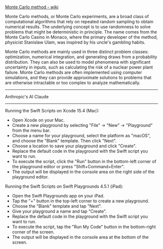 [Monte Carlo method - wiki](https://en.wikipedia.org/wiki/Monte_Carlo_method)

Monte Carlo methods, or Monte Carlo experiments, are a broad class of computational algorithms that rely on repeated random sampling to obtain numerical results.
The underlying concept is to use randomness to solve problems that might be deterministic in principle. The name comes from the Monte Carlo Casino in Monaco,
where the primary developer of the method, physicist Stanislaw Ulam, was inspired by his uncle's gambling habits.

Monte Carlo methods are mainly used in three distinct problem classes: optimization, numerical integration, and generating draws from a probability distribution.
They can also be used to model phenomena with significant uncertainty in inputs, such as calculating the risk of a nuclear power plant failure. Monte Carlo methods
are often implemented using computer simulations, and they can provide approximate solutions to problems that are otherwise intractable or too complex to analyze mathematically.

- - - -

Anthropic's AI Claude 

- - - -

Running the Swift Scripts on Xcode 15.4 (Mac):
* Open Xcode on your Mac.
* Create a new playground by selecting "File" -> "New" -> "Playground" from the menu bar.
* Choose a name for your playground, select the platform as "macOS", and choose the "Blank" template. Then click "Next".
* Choose a location to save your playground and click "Create".
* Replace the default code in the playground with the Swift script you want to run.
* To execute the script, click the "Run" button in the bottom-left corner of the playground editor or press "Shift+Command+Enter".
* The output will be displayed in the console area on the right side of the playground editor.

Running the Swift Scripts on Swift Playgrounds 4.5.1 (iPad):
* Open the Swift Playgrounds app on your iPad.
* Tap the "+" button in the top-left corner to create a new playground.
* Choose the "Blank" template and tap "Next".
* Give your playground a name and tap "Create".
* Replace the default code in the playground with the Swift script you want to run.
* To execute the script, tap the "Run My Code" button in the bottom-right corner of the screen.
* The output will be displayed in the console area at the bottom of the screen.
